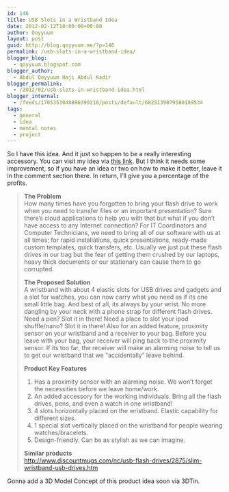 ```yaml
---
id: 146
title: USB Slots in a Wristband Idea
date: 2012-02-12T10:00:00+00:00
author: Qoyyuum
layout: post
guid: http://blog.qoyyuum.me/?p=146
permalink: /usb-slots-in-a-wristband-idea/
blogger_blog:
  - qoyyuum.blogspot.com
blogger_author:
  - Abdul Qoyyuum Haji Abdul Kadir
blogger_permalink:
  - /2012/02/usb-slots-in-wristband-idea.html
blogger_internal:
  - /feeds/1705353048896399216/posts/default/6025139079580189534
tags:
  - general
  - idea
  - mental notes
  - project
---
```

<div>
  So I have this idea. And it just so happen to be a really interesting accessory. You can visit my idea via <a href="http://www.quirky.com/ideations/173839?sc=true">this link</a>. But I think it needs some improvement, so if you have an idea or two on how to make it better, leave it in the comment section there. In return, I&#8217;ll give you a percentage of the profits.
</div>

> **The Problem**  
> How many times have you forgotten to bring your flash drive to work when you need to transfer files or an important presentation? Sure there&#8217;s cloud applications to help you with that but what if you don&#8217;t have access to any Internet connection? For IT Coordinators and Computer Technicians, we need to bring all of our software with us at all times; for rapid installations, quick presentations, ready-made custom templates, quick transfers, etc. Usually we just put these flash drives in our bag but the fear of getting them crushed by our laptops, heavy thick documents or our stationary can cause them to go corrupted.</p>
> **The Proposed Solution**  
> A wristband with about 4 elastic slots for USB drives and gadgets and a slot for watches, you can now carry what you need as if its one small little bag. And best of all, its always by your wrist. No more dangling by your neck with a phone strap for different flash drives. Need a pen? Slot it in there! Need a place to slot your ipod shuffle/nano? Slot it in there! Also for an added feature, proximity sensor on your wristband and a receiver to your bag. Before you leave with your bag, your receiver will ping back to the proximity sensor. If its too far, the receiver will make an alarming noise to tell us to get our wristband that we &#8220;accidentally&#8221; leave behind.</p>
> **Product Key Features** 
> 
>   1. Has a proximity sensor with an alarming noise. We won&#8217;t forget the necessities before we leave home/work.
>   2. An added accessory for the working individuals. Bring all the flash drives, pens, and even a watch in one wristband!
>   3. 4 slots horizontally placed on the wristband. Elastic capability for different sizes.
>   4. 1 special slot vertically placed on the wristband for people wearing watches/bracelets.
>   5. Design-friendly. Can be as stylish as we can imagine.
> 
> **Similar products**  
> http://www.discountmugs.com/nc/usb-flash-drives/2875/slim-wristband-usb-drives.htm

Gonna add a 3D Model Concept of this product idea soon via 3DTin.